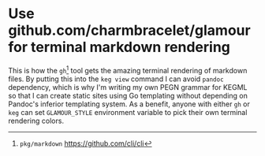 # Use github.com/charmbracelet/glamour for terminal markdown rendering

This is how the `gh`[^1] tool gets the amazing terminal rendering of markdown files. By putting this into the `keg view` command I can avoid `pandoc` dependency, which is why I'm writing my own PEGN grammar for KEGML so that I can create static sites using Go templating without depending on Pandoc's inferior templating system. As a benefit, anyone with either `gh` or `keg` can set `GLAMOUR_STYLE` environment variable to pick their own terminal rendering colors.

[^1]: `pkg/markdown` <https://github.com/cli/cli>
